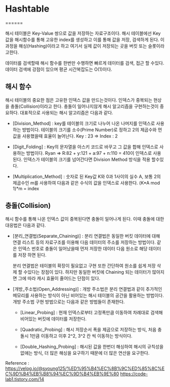 # Hashtable
======

해시 테이블은 Key-Value 쌍으로 값을 저장하는 자료구조이다.
해시 테이블에선 Key값을 해시함수를 통해 고유한 index를 생성하고
이를 통해 값을 저장, 검색하게 된다. 이 과정을 해싱(Hashing)이라고 하고
여기서 실제 값이 저장되는 곳을 버킷 또는 슬롯이라고한다.

데이터를 검색할때 해시 함수를 한번만 수행하면 빠르게 데이터를
검색, 접근 할 수있다. 데이터 검색에 강점이 있으며
평균 시간복잡도는 O(1)이다.


## 해시 함수

해시 테이블의 중요한 점은 고유한 인덱스 값을 만드는것이다.
인덱스가 중복되는 현상을 충돌(Collision)이라고 한다.
충돌이 일어나지않게 해시 알고리즘을 구현하는것이 중요하다.
대표적으로 사용되는 해시 알고리즘은 다음과 같다.

- [Division_Method] :
  key를 테이블의 크기로 나누어 나온 나머지를 인덱스로 사용하는 방법이다.
  테이블의 크기를 소수(Prime Number)로 정하고 2의 제곱수와 먼 값을
  사용했을때 효율이 늘어난다.
  Key : 23 => Index : 2

- [Digit_Folding] :
  Key의 문자열을 아스키 코드로 바꾸고 그 값을 합해 인덱스로 사용하는 방법이다.
  Ryan => R:82 + y:121 + a:97 + n:110 = 410이 인덱스로 사용된다.
  인덱스가 테이블의 크기를 넘어간다면 Division Method 방식을 적용 할수있다.

- [Multiplication_Method] :
  숫자로 된 Key값 K와 0과 1사이의 실수 A, 보통 2의 제곱수인 m를 사용하여
  다음과 같은 수식의 값을 인덱스로 사용한다.
  (K*A mod 1)*m = index


## 충돌(Collision)

해시 함수를 통해 나온 인덱스 값이 중복된다면 충돌이 일어나게 된다.
이때 충돌에 대한 대응법은 다음과 같다.

- [분리_연결법(Separate_Chaining)] :
  분리 연결법은 동일한 버킷 데이터에 대해 연결 리스트 등의 자료구조를
  이용해 다음 데이터의 주소를 저장하는 방법이다. 같은 인덱스 번호로
  충돌이 일어났을때 먼저 저장한 데이터 다음 원소로 해당 데이터를 저장
  하면 된다.
  
  분리 연결법은 테이블의 확장이 필요없고 구현 또한 간단하여 원소를 쉽게
  저장 삭제 할 수있다는 장점이 있다. 하지만 동일한 버킷에 Chaining 되는
  데이터가 많아지면 그에 따라 캐시 효율이 줄어드는 단점이 있다.

- [개방_주소법(Open_Addressing)] :
  개방 주소법은 분리 연결법과 같이 추가적인 메모리를 사용하는 방식이 아닌
  비어있는 해시 테이블의 공간을 활용하는 방법이다. 개방 주소법 구현 방법으로는
  다음과 같은 방법들이 존재한다.

  - [Linear_Probing] :
    현재 인덱스로부터 고정폭만큼 이동하여 차례대로 검색해 비어있는 버킷에
    데이터를 저장한다.

  - [Quadratic_Probing] :
    해시 저장순서 폭을 제곱으로 저장하는 방식, 처음 충돌시 1만큼 이동하고
    이후 2^2, 3^2 칸 씩 이동하는 방식이다.

  - [Double_Hashing_Probing] :
    해시된 값을 한번더 해싱하여 해시의 규칙성을 없애는 방식, 더 많은 해싱을
    요구하기 때문에 더 많은 연산을 요구한다.


Reference :
https://velog.io/@syoung125/%ED%95%B4%EC%8B%9C%ED%85%8C%EC%9D%B4%EB%B8%94%EC%9D%B4%EB%9E%80
https://code-lab1.tistory.com/14